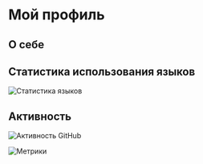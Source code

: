 # Мой профиль

## О себе


## Статистика использования языков
![Статистика языков](https://github-readme-stats.vercel.app/api/top-langs/?username=Vladnik937&layout=compact&hide_border=true)

## Активность
![Активность GitHub](https://github-readme-stats.vercel.app/api?username=Vladnik937&show_icons=true&theme=radical)

![Метрики](https://metrics.lecoq.io/Vladnik937?template=classic&isocalendar=1&languages=1&base=header%2C%20activity%2C%20community%2C%20repositories%2C%20metadata&languages=1&config.timezone=Europe%2FMoscow)
